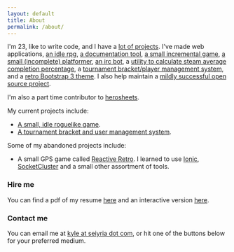 ```yaml
---
layout: default
title: About
permalink: /about/
---
```


I'm 23, like to write code, and I have a [lot of projects](https://github.com/seiyria). I've made web applications, [an idle rpg](https://github.com/IdleLands), [a documentation tool](https://github.com/kellyirc/doks), [a small incremental game](https://github.com/seiyria/c), [a small (incomplete) platformer](http://seiyria.com/defiled-dreams/), [an irc bot](https://github.com/kellyirc/kurea), a [utility to calculate steam average completion percentage](http://seiyria.com/steam-avg-pct/), a [tournament bracket/player management system](http://seiyria.com/openchallenge), and a [retro Bootstrap 3 theme](http://seiyria.com/dos-strap/). I also help maintain a [mildly successful open source project](https://github.com/seiyria/bootstrap-slider).

I'm also a part time contributor to [herosheets](http://www.herosheets.com/).

My current projects include:

* [A small, idle roguelike game](https://github.com/seiyria/Roguathia).
* [A tournament bracket and user management system](https://github.com/seiyria/openchallenge).

Some of my abandoned projects include:

* A small GPS game called [Reactive Retro](https://github.com/reactive-retro). I learned to use [Ionic](http://ionicframework.com), [SocketCluster](http://socketcluster.io) and a small other assortment of tools.

### Hire me

You can find a pdf of my resume [here](http://seiyria.com/resume.pdf) and an interactive version [here](http://seiyria.com/interactive-resume).

### Contact me

You can email me at [kyle at seiyria dot com](mailto:kyle@seiyria.com), or hit one of the buttons below for your preferred medium.
